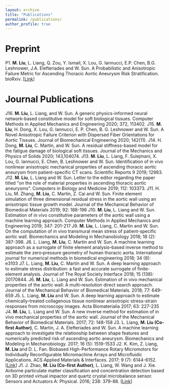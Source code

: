 ```yaml
---
layout: archive
title: "Publications"
permalink: /publications/
author_profile: true
---
```


Preprint
======
P1. **M. Liu**, L. Liang, Q. Zou, Y. Ismail, X. Lou, G. Iannucci, E.P. Chen, B.G. Leshnower, J.A. Elefteriades and W. Sun. A Probabilistic and Anisotropic Failure Metric for Ascending Thoracic Aortic Aneurysm Risk Stratification. bioRxiv. [[Link](https://www.biorxiv.org/content/10.1101/2020.09.28.317255v1.abstract)]

Journal Publications
======
J16. **M. Liu**, L. Liang, and W. Sun. A generic physics-informed neural network-based constitutive model for soft biological tissues. Computer Methods in Applied Mechanics and Engineering 2020; 372, 113402.
J15. **M. Liu**, H. Dong, X. Lou, G. Iannucci, E. P. Chen, B. G. Leshnower and W. Sun. A Novel Anisotropic Failure Criterion with Dispersed Fiber Orientations for Aortic Tissues. Journal of Biomechanical Engineering 2020; 142(11).
J14. H. Dong, **M. Liu**, C. Martin, and W. Sun. A residual stiffness-based model for the fatigue damage of biological soft tissues. Journal of the Mechanics and Physics of Solids 2020; 143,104074.
J13. **M. Liu**, L. Liang, F. Sulejmani, X. Lou, G. Iannucci, E. Chen, B. Leshnower and W. Sun. Identification of in vivo nonlinear anisotropic mechanical properties of ascending thoracic aortic aneurysm from patient-specific CT scans. Scientific Reports 9 2019; 12983.
J12. **M. Liu**, L. Liang and W. Sun. Letter to the editor regarding the paper titled "on the role of material properties in ascending thoracic aortic aneurysms". Computers in Biology and Medicine 2019; 112: 103373.
J11. H. Liu, M. Zhang, **M. Liu**, C. Martin, Z. Cai and W. Sun. Finite element simulation of three dimensional residual stress in the aortic wall using an anisotropic tissue growth model. Journal of the Mechanical Behavior of Biomedical Materials 2019; 92: 188-196
J10. **M. Liu**, L. Liang and W. Sun. Estimation of in vivo constitutive parameters of the aortic wall using a machine learning approach. Computer Methods in Applied Mechanics and Engineering 2019; 347: 201-217
J9. **M. Liu**, L. Liang, C. Martin and W. Sun. On the computation of in vivo transmural mean stress of patient-specific aortic wall. Biomechanics and Modeling in Mechanobiology 2018; 18 (2): 387-398.
J8. L. Liang, **M. Liu**, C. Martin and W. Sun. A machine learning approach as a surrogate of finite element analysis–based inverse method to estimate the zero‐pressure geometry of human thoracic aorta. International journal for numerical methods in biomedical engineering 2018; 34 (8): e3103
J7. L. Liang, **M. Liu**, C. Martin and W. Sun. A deep learning approach to estimate stress distribution: a fast and accurate surrogate of finite-element analysis. Journal of The Royal Society Interface 2018; 15 (138): 20170844.
J6. **M. Liu**, L. Liang and W. Sun. Estimation of in vivo mechanical properties of the aortic wall: A multi-resolution direct search approach. Journal of the Mechanical Behavior of Biomedical Materials. 2018; 77: 649-659
J5. L. Liang, **M. Liu** and W. Sun. A deep learning approach to estimate chemically-treated collagenous tissue nonlinear anisotropic stress-strain responses from microscopy images. Acta Biomaterialia 2017; 63: 227-235
J4. **M. Liu**, L. Liang and W. Sun. A new inverse method for estimation of in vivo mechanical properties of the aortic wall. Journal of the Mechanical Behavior of Biomedical Materials. 2017; 72: 148-158
J3. L. Liang, **M. Liu (Co-first Author)**, C. Martin, J. A. Elefteriades and W. Sun. A machine learning approach to investigate the relationship between shape features and numerically predicted risk of ascending aortic aneurysm. Biomechanics and Modeling in Mechanobiology. 2017; 16 (5): 1519-1533
J2. K. Kim, Z. Liang, **M. Liu** and D. L. Fan. Biobased High-Performance Rotary Micromotors for Individually Reconfigurable Micromachine Arrays and Microfluidic Applications. ACS Applied Materials & Interfaces. 2017; 9 (7): 6144-6152. [[Link](https://pubs.acs.org/doi/abs/10.1021/acsami.6b13997)]
J1. J. Zhao, **M. Liu (Co-first Author)**, L. Liang, W. Wang and J. Xie. Airborne particulate matter classification and concentration detection based on 3D printed virtual impactor and quartz crystal microbalance sensor. Sensors and Actuators A: Physical. 2016; 238: 379-88. [[Link](https://www.sciencedirect.com/science/article/pii/S0924424715302788)]
